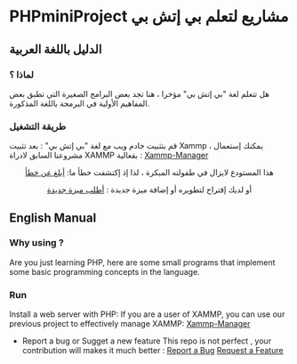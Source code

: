 # PHPminiProject مشاريع لتعلم بي إتش بي

## الدليل باللغة العربية
### لماذا ؟
هل تتعلم لغة "بي إتش بي" مؤخرا ، هنا تجد بعض البرامج الصغيرة التي تطبق بعض المفاهيم الأولية في البرمجة باللغة المذكورة.
### طريقة التشغيل
قم بتثبيت خادم ويب مع لغة "بي إتش بي" :
بعد تثبيت Xammp ، يمكنك إستعمال مشروعنا السابق لادراة XAMMP بقعالية :
<a href="https://github.com/Lmuhammed/XAMPP-manager">Xammp-Manager</a>


  
<div align="center">
هذا المستودع  لايزال في طفولته المبكرة ، لذا إذ إكتشفت خطأ ما:
<a href="https://github.com/Lmuhammed/PHP-Programmes-For-Beginners/issues">أبلغ عن خطأ</a>
                                                                                           

أو لديك إقتراح لتطويره أو إضافة ميزة جديدة :
<a href="https://github.com/Lmuhammed/PHP-Programmes-For-Beginners/issues">أطلب ميزة جديدة</a>
</div>
      
## English Manual 
### Why using ?
Are you just learning PHP, here are some small programs that implement some basic programming concepts in the language.
### Run
Install a web server with PHP:
If you are a user of XAMMP, you can use our previous project to effectively manage XAMMP:
<a href="https://github.com/Lmuhammed/XAMPP-manager">Xammp-Manager</a>
- Report a bug or Sugget a new feature
This repo is not perfect , your contribution will makes it much better : 
  <a href="https://github.com/Lmuhammed/PHP-Programmes-For-Beginners/issues">Report a Bug</a>
  <a href="https://github.com/Lmuhammed/PHP-Programmes-For-Beginners/issues">Request a Feature</a>

